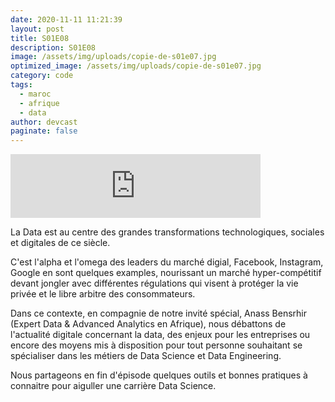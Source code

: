 ```yaml
---
date: 2020-11-11 11:21:39
layout: post
title: S01E08
description: S01E08
image: /assets/img/uploads/copie-de-s01e07.jpg
optimized_image: /assets/img/uploads/copie-de-s01e07.jpg
category: code
tags:
  - maroc
  - afrique
  - data
author: devcast
paginate: false
---
```

<iframe src="https://anchor.fm/devcastma/embed/episodes/S01E08---Data-Science--challenges-et-perspectives-en-Afrique-emcet9" height="102px" width="400px" frameborder="0" scrolling="no"></iframe>



La Data est au centre des grandes transformations technologiques, sociales et digitales de ce siècle. 

C'est l'alpha et l'omega des leaders du marché digial, Facebook, Instagram, Google en sont quelques examples, nourissant un marché hyper-compétitif devant jongler avec différentes régulations qui visent à protéger la vie privée et le libre arbitre des consommateurs.

Dans ce contexte, en compagnie de notre invité spécial, Anass Bensrhir (Expert Data & Advanced Analytics en Afrique), nous débattons de l'actualité digitale concernant la data, des enjeux pour les entreprises ou encore des moyens mis à disposition pour tout personne souhaitant se spécialiser dans les métiers de Data Science et Data Engineering.

Nous partageons en fin d'épisode quelques outils et bonnes pratiques à connaitre pour aiguller une carrière Data Science.